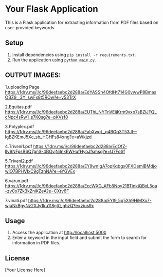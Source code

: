 # Your Flask Application

This is a Flask application for extracting information from PDF files based on user-provided keywords.

## Setup

1. Install dependencies using `pip install -r requirements.txt`.
2. Run the application using `python main.py`.

## OUTPUT IMAGES:

1.uploading Page
https://1drv.ms/i/c/96deefaebc2d288a/EdYASSh4OfdHt714G0vwwP8BmaaOBZ9__3Y_swFx8t5ROw?e=v53TrX

2.Equitas.pdf
https://1drv.ms/i/c/96deefaebc2d288a/EUThi_NYTnVEijKrm9vxp7sBZiJFQLcNpc4sRw1_s7K0sg?e=pKVsf8

3.Polyplex.pdf
https://1drv.ms/i/c/96deefaebc2d288a/EabXwqL_q4BGq3T53JI--lgBZKEmJ5Xc_sb_HCHFs84xng?e=aWkjzd

4.Triveni1.pdf
https://1drv.ms/i/c/96deefaebc2d288a/EdOfZ-llv9NFpsB6Q7gnS-4BQyjNiInkEWHufHyoJfsmsg?e=U7FoSf

5.Triveni2.pdf
https://1drv.ms/i/c/96deefaebc2d288a/EY9wnIgA7opKqbgx0FXDemIBMdjowiO7BPHVIxC9gTzhNA?e=eYGVEx

6.varun.pdf
https://1drv.ms/i/c/96deefaebc2d288a/EccWXG_AFb5Noy21BTinkjQBxL5oa-zvCx7Zk3kZniKZeA?e=CXtv6F

7.vinati.pdf
https://1drv.ms/i/c/96deefaebc2d288a/EYI9_5g5Xh9HiMXx7-wjuNkBgyNz2XJy1ku118gt0_ghzQ?e=zius9x


## Usage

1. Access the application at [http://localhost:5000](http://localhost:5000).
2. Enter a keyword in the input field and submit the form to search for information in PDF files.

## License

[Your License Here]

